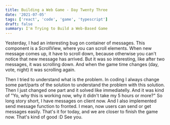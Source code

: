 ```yaml
---
title: Building a Web Game - Day Twenty Three
date: '2021-07-05'
tags: ['react', 'code', 'game', 'typescript']
draft: false
summary: I'm Trying to Build a Web-Based Game
---
```


Yesterday, I had an interesting bug on container of messages. This component is a ScrollView, where you can scroll elements. When new message comes up, it have to scroll down, because otherwise you can't notice that new message has arrived. But it was so interesting, like after two messages, it was scrolling down. And when the game time changes (day, vote, night) it was scrolling again.

Then I tried to understand what is the problem. In coding I always change some part/parts of the solution to understand the problem with this solution. Then I just changed one part and it solved like immediatelly. And it was kind of "Yo, why this is working now, why it didn't take my 5 hours or more?" So long story short, I have messages on client now. And I also implemented send message function to fronted. I mean, now users can send or get messages easily. That's it for today, and we are closer to finish the game now. That's kind of good :D See you.